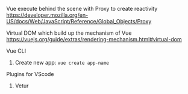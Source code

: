 Vue execute behind the scene with Proxy to create reactivity
https://developer.mozilla.org/en-US/docs/Web/JavaScript/Reference/Global_Objects/Proxy

Virtual DOM which build up the mechanism of Vue
https://vuejs.org/guide/extras/rendering-mechanism.html#virtual-dom

Vue CLI
1. Create new app:
 `vue create app-name`

Plugins for VScode
1. Vetur
